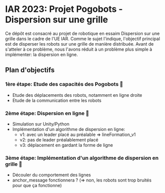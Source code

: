 # IAR 2023: Projet Pogobots - Dispersion sur une grille

Ce dépôt est consacré au projet de robotique en essaim Dispersion sur une grille dans le cadre de l'UE IAR. Comme le sujet l'indique, l'objectif principal est de disperser les robots sur une grille de manière distribuée. Avant de s'atteler à ce problème, nous l'avons réduit à un problème plus simple à implémenter: la dispersion en ligne.

## Plan d'objectifs
### 1ère étape: Etude des capacités des Pogobots 🤖
* Etude des déplacements des robots, notamment en ligne droite
* Etude de la communication entre les robots

### 2ème étape: Dispersion en ligne 📏
* Simulation sur Unity/Python
* Implémentation d'un algorithme de dispersion en ligne:
    - v1: avec un leader placé au préalable => lineFormation_v1
    - v2: pas de leader préalablement placé
    - v3: déplacement en gardant la forme de ligne

### 3ème étape: Implémentation d'un algorithme de dispersion en grille 📐
- Découler du comportement des lignes
- anchor_message fonctionnera ? (=> non, les robots sont trop bruités pour que ça fonctionne)
